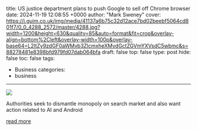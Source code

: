 title: US justice department plans to push Google to sell off Chrome browser
date: 2024-11-19 12:08:55 +0000
author: "Mark Sweney"
cover: https://i.guim.co.uk/img/media/41137a6b75c32d12ace7bd02beebf5064cd801f7/0_0_4288_2572/master/4288.jpg?width=1200&height=630&quality=85&auto=format&fit=crop&overlay-align=bottom%2Cleft&overlay-width=100p&overlay-base64=L2ltZy9zdGF0aWMvb3ZlcmxheXMvdGctZGVmYXVsdC5wbmc&s=88278481e8398bfd979fd07dab064bfa
draft: false
top: false
type: post
hide: false
toc: false
tags:
  - Business
categories:
  - business
---

![](https://i.guim.co.uk/img/media/41137a6b75c32d12ace7bd02beebf5064cd801f7/0_0_4288_2572/master/4288.jpg?width=1200&height=630&quality=85&auto=format&fit=crop&overlay-align=bottom%2Cleft&overlay-width=100p&overlay-base64=L2ltZy9zdGF0aWMvb3ZlcmxheXMvdGctZGVmYXVsdC5wbmc&s=88278481e8398bfd979fd07dab064bfa)

Authorities seek to dismantle monopoly on search market and also want action related to AI and Android

[read more](https://www.theguardian.com/technology/2024/nov/19/us-doj-sell-chrome-browser-ai-android)
